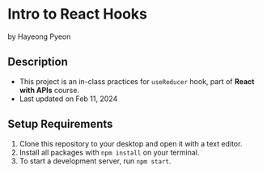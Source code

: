 # Intro to React Hooks
by Hayeong Pyeon

## Description
- This project is an in-class practices for `useReducer` hook, part of **React with APIs** course. 
- Last updated on Feb 11, 2024

## Setup Requirements
1. Clone this repository to your desktop and open it with a text editor.
2. Install all packages with `npm install` on your terminal.
3. To start a development server, run `npm start`.